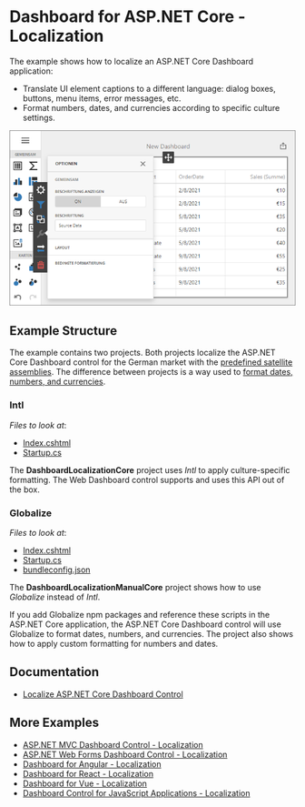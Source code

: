 # Dashboard for ASP.NET Core - Localization

The example shows how to localize an ASP.NET Core Dashboard application:

- Translate UI element captions to a different language: dialog boxes, buttons, menu items, error messages, etc.
- Format numbers, dates, and currencies according to specific culture settings.

![](img/web-dashboard-localization-de.png)

## Example Structure

The example contains two projects. Both projects localize the ASP.NET Core Dashboard control for the German market with the [predefined satellite assemblies](https://docs.devexpress.com/Dashboard/402535/web-dashboard/aspnet-core-dashboard-control/localization#add-predefined-satellite-assemblies). The difference between projects is a way used to [format dates, numbers, and currencies](https://docs.devexpress.com/Dashboard/402535#localize-dates-numbers-and-currencies).

### Intl

<!-- default file list -->
*Files to look at*:

* [Index.cshtml](./CS/DashboardLocalizationCore/Views/Home/Index.cshtml)
* [Startup.cs](./CS/DashboardLocalizationCore/Startup.cs)
<!-- default file list end -->


The **DashboardLocalizationCore** project uses _Intl_ to apply culture-specific formatting. The Web Dashboard control supports and uses this API out of the box.


### Globalize

<!-- default file list -->
*Files to look at*:

* [Index.cshtml](./CS/DashboardLocalizationManualCore/Views/Home/Index.cshtml)
* [Startup.cs](./CS/DashboardLocalizationManualCore/Startup.cs)
* [bundleconfig.json](./CS/DashboardLocalizationManualCore/bundleconfig.json)
<!-- default file list end -->

The **DashboardLocalizationManualCore** project shows how to use _Globalize_ instead of _Intl_.

If you add Globalize npm packages and reference these scripts in the ASP.NET Core application, the ASP.NET Core Dashboard control will use Globalize﻿ to format dates, numbers, and currencies. The project also shows how to apply custom formatting for numbers and dates.


## Documentation

- [Localize ASP.NET Core Dashboard Control](https://docs.devexpress.com/Dashboard/402535/web-dashboard/aspnet-core-dashboard-control/localization)

## More Examples

- [ASP.NET MVC Dashboard Control - Localization](https://github.com/DevExpress-Examples/asp-net-mvc-dashboard-localization)
- [ASP.NET Web Forms Dashboard Control - Localization](https://github.com/DevExpress-Examples/asp-net-web-forms-dashboard-localization)
- [Dashboard for Angular - Localization](https://github.com/DevExpress-Examples/angular-dashboard-localization)
- [Dashboard for React - Localization](https://github.com/DevExpress-Examples/react-dashboard-localization)
- [Dashboard for Vue - Localization](https://github.com/DevExpress-Examples/vue-dashboard-localization)
- [Dashboard Control for JavaScript Applications - Localization](https://github.com/DevExpress-Examples/javascript-dashboard-localization)
